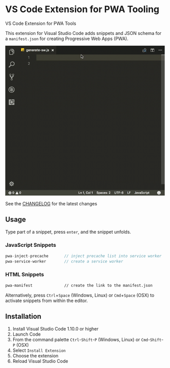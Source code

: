 # VS Code Extension for PWA Tooling
VS Code Extension for PWA Tools

This extension for Visual Studio Code adds snippets and JSON schema for a `manifest.json` for creating Progressive Web Apps (PWA).

![Use Extension](images/inject-precache.gif)

See the [CHANGELOG](CHANGELOG.md) for the latest changes

## Usage
Type part of a snippet, press `enter`, and the snippet unfolds.

### JavaScript Snippets
```javascript
pwa-inject-precache       // inject precache list into service worker
pwa-service-worker        // create a service worker
```

### HTML Snippets
```html
pwa-manifest              // create the link to the manifest.json
```

Alternatively, press `Ctrl`+`Space` (Windows, Linux) or `Cmd`+`Space` (OSX) to activate snippets from within the editor.

## Installation

1. Install Visual Studio Code 1.10.0 or higher
2. Launch Code
3. From the command palette `Ctrl`-`Shift`-`P` (Windows, Linux) or `Cmd`-`Shift`-`P` (OSX)
4. Select `Install Extension`
5. Choose the extension
6. Reload Visual Studio Code

